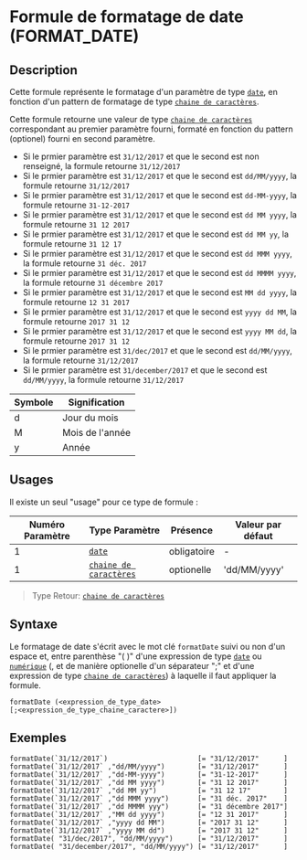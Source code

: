 # Formule de formatage de date (FORMAT_DATE)

## Description

Cette formule représente le formatage d'un paramètre de type  [`date`][valeur-de-retour], en fonction d'un pattern de formatage de type [`chaine de caractères`][valeur-de-retour].

Cette formule retourne une valeur de type [`chaine de caractères`][valeur-de-retour] correspondant au premier paramètre fourni, formaté en fonction du pattern (optionel) fourni en second paramètre.

- Si le prmier paramètre est `31/12/2017` et que le second est non renseigné, la formule retourne `31/12/2017`
- Si le prmier paramètre est `31/12/2017` et que le second est `dd/MM/yyyy`, la formule retourne `31/12/2017`
- Si le prmier paramètre est `31/12/2017` et que le second est `dd-MM-yyyy`, la formule retourne `31-12-2017`
- Si le prmier paramètre est `31/12/2017` et que le second est `dd MM yyyy`, la formule retourne `31 12 2017`
- Si le prmier paramètre est `31/12/2017` et que le second est `dd MM yy`, la formule retourne `31 12 17`
- Si le prmier paramètre est `31/12/2017` et que le second est `dd MMM yyyy`, la formule retourne `31 déc. 2017`
- Si le prmier paramètre est `31/12/2017` et que le second est `dd MMMM yyyy`, la formule retourne `31 décembre 2017`
- Si le prmier paramètre est `31/12/2017` et que le second est `MM dd yyyy`, la formule retourne `12 31 2017`
- Si le prmier paramètre est `31/12/2017` et que le second est `yyyy dd MM`, la formule retourne `2017 31 12`
- Si le prmier paramètre est `31/12/2017` et que le second est `yyyy MM dd`, la formule retourne `2017 31 12`
- Si le prmier paramètre est `31/dec/2017` et que le second est `dd/MM/yyyy`, la formule retourne `31/12/2017`
- Si le prmier paramètre est `31/december/2017` et que le second est `dd/MM/yyyy`, la formule retourne `31/12/2017`

|Symbole|Signification|
|--------------|--------------|
|d|Jour du mois|
|M|Mois de l'année|
|y|Année|

## Usages

Il existe un seul "usage" pour ce type de formule :

|Numéro Paramètre|Type Paramètre|Présence|Valeur par défaut|
|--------------|--------------|--------------|--------------|
|1|[`date`][valeur-de-retour]|obligatoire|-|
|1|[`chaine de caractères`][valeur-de-retour]|optionelle|'dd/MM/yyyy'|

> Type Retour: [`chaine de caractères`][valeur-de-retour]

## Syntaxe

Le formatage de date s'écrit avec le mot clé `formatDate` suivi ou non d'un espace et, entre parenthèse "( )" d'une expression de type [`date`][valeur-de-retour] ou [`numérique`][valeur-de-retour] (, et de manière optionelle d'un séparateur ";" et d'une expression de type [`chaine de caractères`][valeur-de-retour]) à laquelle il faut appliquer la formule.

    formatDate (<expression_de_type_date>
    [;<expression_de_type_chaine_caractere>])

## Exemples

    formatDate(`31/12/2017`)                      [= "31/12/2017"      ]
    formatDate(`31/12/2017` ,"dd/MM/yyyy")        [= "31/12/2017"      ]
    formatDate(`31/12/2017` ,"dd-MM-yyyy")        [= "31-12-2017"      ]
    formatDate(`31/12/2017` ,"dd MM yyyy")        [= "31 12 2017"      ]
    formatDate(`31/12/2017` ,"dd MM yy")          [= "31 12 17"        ]
    formatDate(`31/12/2017` ,"dd MMM yyyy")       [= "31 déc. 2017"    ]
    formatDate(`31/12/2017` ,"dd MMMM yyy")       [= "31 décembre 2017"]
    formatDate(`31/12/2017` ,"MM dd yyyy")        [= "12 31 2017"      ]
    formatDate(`31/12/2017` ,"yyyy dd MM")        [= "2017 31 12"      ]
    formatDate(`31/12/2017` ,"yyyy MM dd")        [= "2017 31 12"      ]
    formatDate( "31/dec/2017", "dd/MM/yyyy")      [= "31/12/2017"      ]
    formatDate( "31/december/2017", "dd/MM/yyyy") [= "31/12/2017"      ]

[valeur-de-retour]: ../lexique.md#valeur-de-retour